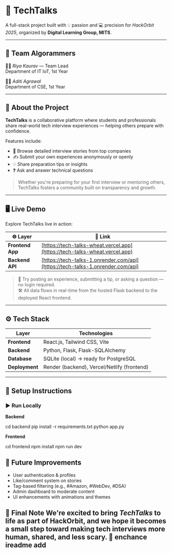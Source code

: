 # 💬 TechTalks

A full-stack project built with 💡 passion and 💻 precision for *HackOrbit 2025*, organized by **Digital Learning Group, MITS**.

---

## 🧠 Team Algorammers

👩‍💻 *Riya Kaurav* — Team Lead  
Department of IT IoT, 1st Year

👩‍💻 *Aditi Agrawal*  
Department of CSE, 1st Year

---

## 🚀 About the Project

**TechTalks** is a collaborative platform where students and professionals share real-world tech interview experiences — helping others prepare with confidence.

Features include:
- 📘 Browse detailed interview stories from top companies
- ✍️ Submit your own experiences anonymously or openly
- 💡 Share preparation tips or insights
- ❓ Ask and answer technical questions

> Whether you're preparing for your first interview or mentoring others, TechTalks fosters a community built on transparency and growth.

---
## 🖥️ Live Demo

Explore TechTalks live in action:

| 🌐 Layer         | 🔗 Link                                           |
|------------------|--------------------------------------------------|
| **Frontend App** | [https://tech-talks-wheat.vercel.app](https://tech-talks-wheat.vercel.app) |
| **Backend API**  | [https://tech-talks-1.onrender.com/api](https://tech-talks-1.onrender.com/api) |

> 🧪 Try posting an experience, submitting a tip, or asking a question — no login required.  
> 🛠️ All data flows in real-time from the hosted Flask backend to the deployed React frontend.

---

## ⚙️ Tech Stack

| Layer      | Technologies                             |
|------------|------------------------------------------|
| **Frontend** | React.js, Tailwind CSS, Vite            |
| **Backend**  | Python, Flask, Flask-SQLAlchemy         |
| **Database** | SQLite (local) → ready for PostgreSQL   |
| **Deployment** | Render (backend), Vercel/Netlify (frontend) |

---

## 🔧 Setup Instructions

### ▶️ Run Locally

**Backend**


cd backend
pip install -r requirements.txt
python app.py


**Frontend**

cd frontend
npm install
npm run dev



## 💭 Future Improvements
 - User authentication & profiles
 - Like/comment system on stories
 - Tag-based filtering (e.g., #Amazon, #WebDev, #DSA)
 - Admin dashboard to moderate content
 - UI enhancements with animations and themes



## 📣 Final Note We're excited to bring *TechTalks* to life as part of HackOrbit, and we hope it becomes a small step toward making tech interviews more human, shared, and less scary. 🌱 enchance ireadme add
